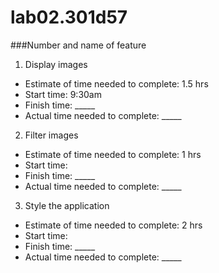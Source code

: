 # lab02.301d57

###Number and name of feature
1. Display images
* Estimate of time needed to complete: 1.5 hrs
* Start time: 9:30am
* Finish time: _____
* Actual time needed to complete: _____

2. Filter images
* Estimate of time needed to complete: 1 hrs
* Start time: 
* Finish time: _____
* Actual time needed to complete: _____

3. Style the application
* Estimate of time needed to complete: 2 hrs
* Start time:
* Finish time: _____
* Actual time needed to complete: _____

